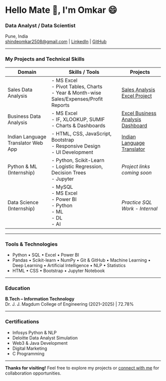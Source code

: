 # Hello Mate 🤝, I'm Omkar 😄

### Data Analyst / Data Scientist  
Pune, India  
shindeomkar2508@gmail.com | [LinkedIn](https://www.linkedin.com/in/omkar-shinde-64a479245) | [GitHub](https://github.com/omkarshinde25)

---

### My Projects and Technical Skills

| Domain                                      | Skills / Tools                                                                 | Projects                                                                                   |
|---------------------------------------------|--------------------------------------------------------------------------------|--------------------------------------------------------------------------------------------|
| Sales Data Analysis                         | - MS Excel<br>- Pivot Tables, Charts<br>- Year & Month-wise Sales/Expenses/Profit Reports | [Sales Analysis Excel Project](https://github.com/omkarshinde25/Sales-Analysis-Excel-Project) |
| Business Data Analysis                      | - MS Excel<br>- IF, XLOOKUP, SUMIF<br>- Charts & Dashboards                   | [Excel Business Analysis Dashboard](https://github.com/omkarshinde25/Business-Analysis-Excel-Project) |
| Indian Language Translator Web App          | - HTML, CSS, JavaScript, Bootstrap<br>- Responsive Design<br>- UI Development | [Indian Language Translator](https://github.com/omkarshinde25/Indian_Regional_Language_Translation_System) |
| Python & ML (Internship)                    | - Python, Scikit-Learn<br>- Logistic Regression, Decision Trees<br>- Jupyter  | _Project links coming soon_                                                                |
| Data Science (Internship)                   | - MySQL<br>- MS Excel<br>- Power BI<br>- Python <br>- ML <br>- DL <br>- AI    | _Practice SQL Work - Internal_                                                             |

---

### Tools & Technologies

- Python • SQL • Excel • Power BI  
- Pandas • Scikit-learn • NumPy • Git & GitHub • Machine Learning • Deep Learning • Artificial Intelligence • NLP • Statistics  
- HTML • CSS • Bootstrap • Jupyter Notebook  

---

### Education

**B.Tech – Information Technology**  
Dr. J. J. Magdum College of Engineering (2021–2025) | 72.78%

---

### Certifications

- Infosys Python & NLP  
- Deloitte Data Analyst Simulation  
- Web3 & Java Development  
- Digital Marketing  
- C Programming

---

**Thanks for visiting!** Feel free to explore my projects or [connect with me](https://www.linkedin.com/in/omkar-shinde-64a479245) for collaboration opportunities.

